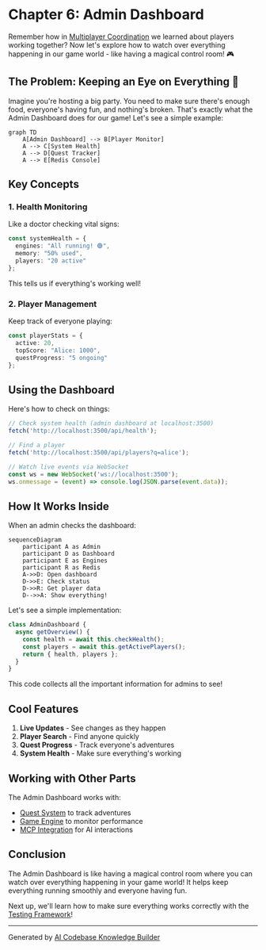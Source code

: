 # Chapter 6: Admin Dashboard

Remember how in [Multiplayer Coordination](05_multiplayer_coordination_.md) we learned about players working together? Now let's explore how to watch over everything happening in our game world - like having a magical control room! 🎮

## The Problem: Keeping an Eye on Everything 👀

Imagine you're hosting a big party. You need to make sure there's enough food, everyone's having fun, and nothing's broken. That's exactly what the Admin Dashboard does for our game! Let's see a simple example:

```mermaid
graph TD
    A[Admin Dashboard] --> B[Player Monitor]
    A --> C[System Health]
    A --> D[Quest Tracker]
    A --> E[Redis Console]
```

## Key Concepts

### 1. Health Monitoring
Like a doctor checking vital signs:

```typescript
const systemHealth = {
  engines: "All running! 🟢",
  memory: "50% used",
  players: "20 active"
};
```

This tells us if everything's working well!

### 2. Player Management
Keep track of everyone playing:

```typescript
const playerStats = {
  active: 20,
  topScore: "Alice: 1000",
  questProgress: "5 ongoing"
};
```

## Using the Dashboard

Here's how to check on things:

```typescript
// Check system health (admin dashboard at localhost:3500)
fetch('http://localhost:3500/api/health');

// Find a player
fetch('http://localhost:3500/api/players?q=alice');

// Watch live events via WebSocket
const ws = new WebSocket('ws://localhost:3500');
ws.onmessage = (event) => console.log(JSON.parse(event.data));
```

## How It Works Inside

When an admin checks the dashboard:

```mermaid
sequenceDiagram
    participant A as Admin
    participant D as Dashboard
    participant E as Engines
    participant R as Redis
    A->>D: Open dashboard
    D->>E: Check status
    D->>R: Get player data
    D-->>A: Show everything!
```

Let's see a simple implementation:

```typescript
class AdminDashboard {
  async getOverview() {
    const health = await this.checkHealth();
    const players = await this.getActivePlayers();
    return { health, players };
  }
}
```

This code collects all the important information for admins to see!

## Cool Features

1. **Live Updates** - See changes as they happen
2. **Player Search** - Find anyone quickly
3. **Quest Progress** - Track everyone's adventures
4. **System Health** - Make sure everything's working

## Working with Other Parts

The Admin Dashboard works with:
- [Quest System](01_quest_system_.md) to track adventures
- [Game Engine](03_game_engine_.md) to monitor performance
- [MCP Integration](04_mcp__model_context_protocol__integration_.md) for AI interactions

## Conclusion

The Admin Dashboard is like having a magical control room where you can watch over everything happening in your game world! It helps keep everything running smoothly and everyone having fun.

Next up, we'll learn how to make sure everything works correctly with the [Testing Framework](07_testing_framework_.md)!

---

Generated by [AI Codebase Knowledge Builder](https://github.com/The-Pocket/Tutorial-Codebase-Knowledge)